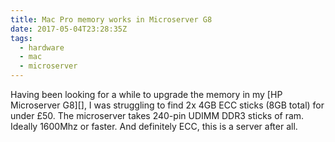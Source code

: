 ```yaml
---
title: Mac Pro memory works in Microserver G8
date: 2017-05-04T23:28:35Z
tags:
  - hardware
  - mac
  - microserver
---
```


Having been looking for a while to upgrade the memory in my [HP Microserver G8][], I was struggling to find 2x 4GB ECC sticks (8GB total) for under £50. The microserver takes 240-pin UDIMM DDR3 sticks of ram. Ideally 1600Mhz or faster. And definitely ECC, this is a server after all.


